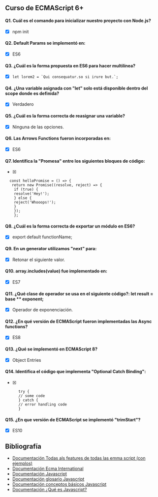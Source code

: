 ## Curso de ECMAScript 6+

#### Q1. Cuál es el comando para inicializar nuestro proyecto con Node.js?

- [x] npm init

#### Q2. Default Params se implementó en:

- [x] ES6

#### Q3. ¿Cuál es la forma propuesta en ES6 para hacer multilínea?

- [x] `` let lorem2 = `Qui consequatur.so si irure but.`; ``

#### Q4. ¿Una variable asignada con "let" solo está disponible dentro del scope donde es definida?

- [x] Verdadero

#### Q5. ¿Cuál es la forma correcta de reasignar una variable?

- [x] Ninguna de las opciones.

#### Q6. Las Arrows Functions fueron incorporadas en:

- [x] ES6

#### Q7. Identifica la "Promesa" entre los siguientes bloques de código:

- [x]

```
  const helloPromise = () => {
   return new Promise((resolve, reject) => {
    if (true) {
    resolve('Hey!');
    } else {
    reject('Whooops!');
    }
    });
    };
```

#### Q8. ¿Cuál es la forma correcta de exportar un módulo en ES6?

- [x] export default functionName;

#### Q9. En un generator utilizamos "next" para:

- [x] Retonar el siguiente valor.

#### Q10. array.includes(value) fue implementado en:

- [x] ES7

#### Q11. ¿Qué clase de operador se usa en el siguiente código?: let result = base \*\* exponent;

- [x] Operador de exponenciación.

#### Q12. ¿En qué versión de ECMAScript fueron implementadas las Async functions?

- [x] ES8

#### Q13. ¿Qué se implementó en ECMAScript 8?

- [x] Object Entries

#### Q14. Identifica el código que implementa "Optional Catch Binding":

- [x]

```
      try {
      // some code
      } catch {
      // error handling code
      }
```

#### Q15. ¿En que versión de ECMAScript se implementó "trimStart"?

- [x] ES10

## Bibliografía

- [Documentación Todas als features de todas las emma script (con ejemplos)](https://github.com/sudheerj/ECMAScript-features)
- [Documentación Ecma International](https://www.ecma-international.org/)
- [Documentación Javascript](https://developer.mozilla.org/es/docs/Web/JavaScript)
- [Documentación glosario Javascript](https://developer.mozilla.org/es/docs/Glossary/JavaScript)
- [Documentación conceptos básicos Javascript](https://developer.mozilla.org/es/docs/Learn/Getting_started_with_the_web/JavaScript_basics)
- [Documentación ¿Qué es Javascript?](https://developer.mozilla.org/es/docs/Learn/JavaScript/First_steps/What_is_JavaScript)
